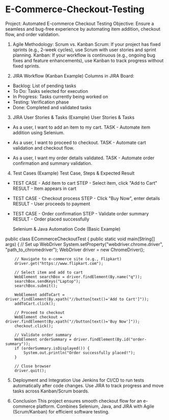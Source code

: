 # E-Commerce-Checkout-Testing

Project: Automated E-commerce Checkout Testing
Objective: Ensure a seamless and bug-free experience by automating item addition, checkout flow, and order validation.

1. Agile Methodology: Scrum vs. Kanban
Scrum: If your project has fixed sprints (e.g., 2-week cycles), use Scrum with user stories and sprint planning.
Kanban: If your workflow is continuous (e.g., ongoing bug fixes and feature enhancements), use Kanban to track progress without fixed sprints.

2. JIRA Workflow (Kanban Example)
Columns in JIRA Board:

* Backlog: List of pending tasks
* To Do: Tasks selected for execution
* In Progress: Tasks currently being worked on
* Testing: Verification phase
* Done: Completed and validated tasks

3. JIRA User Stories & Tasks (Example)
User Stories & Tasks
* As a user, I want to add an item to my cart.	TASK - Automate item addition using Selenium.
  
* As a user, I want to proceed to checkout.	 TASK - Automate cart validation and checkout flow.
  
* As a user, I want my order details validated. TASK -	Automate order confirmation and summary validation.

4. Test Cases (Example)
Test Case,	Steps & 	Expected Result
* TEST CASE - Add item to cart	STEP - Select item, click "Add to Cart"	 RESULT - Item appears in cart
  
* TEST CASE - Checkout process STEP - 	Click "Buy Now", enter details	RESULT - User proceeds to payment
  
* TEST CASE - Order confirmation	STEP - Validate order summary	RESULT - Order placed successfully

   Selenium & Java Automation Code (Basic Example)


public class ECommerceCheckoutTest {
    public static void main(String[] args) {
        // Set up WebDriver
        System.setProperty("webdriver.chrome.driver", "path_to_chromedriver");
        WebDriver driver = new ChromeDriver();

        // Navigate to e-commerce site (e.g., Flipkart)
        driver.get("https://www.flipkart.com");

        // Select item and add to cart
        WebElement searchBox = driver.findElement(By.name("q"));
        searchBox.sendKeys("Laptop");
        searchBox.submit();
        
        WebElement addToCart = driver.findElement(By.xpath("//button[text()='Add to Cart']"));
        addToCart.click();

        // Proceed to checkout
        WebElement checkout = driver.findElement(By.xpath("//button[text()='Buy Now']"));
        checkout.click();

        // Validate order summary
        WebElement orderSummary = driver.findElement(By.id("order-summary"));
        if (orderSummary.isDisplayed()) {
            System.out.println("Order successfully placed!");
        }

        // Close browser
        driver.quit(); 

5. Deployment and Integration
Use Jenkins for CI/CD to run tests automatically after code changes.
Use JIRA to track progress and move tasks across Kanban/Scrum boards.

6. Conclusion
This project ensures smooth checkout flow for an e-commerce platform.
Combines Selenium, Java, and JIRA with Agile (Scrum/Kanban) for efficient software testing.
